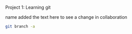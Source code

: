 Project 1: Learning git

name
 added the text here to see a change in collaboration

```bash
git branch -a
```